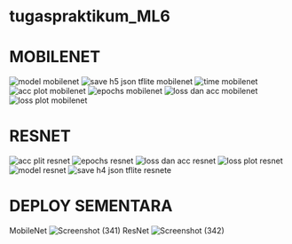# tugaspraktikum_ML6

# MOBILENET
![model mobilenet](https://user-images.githubusercontent.com/64590037/147457037-756771ef-ad14-49ec-be30-a96ee5d471b9.png)
![save h5 json tflite mobilenet](https://user-images.githubusercontent.com/64590037/147457040-3c3daf97-e34f-408e-9a59-52fd31658288.png)
![time mobilenet](https://user-images.githubusercontent.com/64590037/147457042-b4cbfd74-8e8d-42d0-8a34-ce00a86efbbe.png)
![acc plot mobilenet](https://user-images.githubusercontent.com/64590037/147457043-7226a102-c679-4a4f-8647-a6de46387719.png)
![epochs mobilenet](https://user-images.githubusercontent.com/64590037/147457045-8f9cf54b-6f5b-4d16-8a12-a425c354a38b.png)
![loss dan acc mobilenet](https://user-images.githubusercontent.com/64590037/147457048-9bb1657e-90b8-46bb-bdee-dd1b31ad54ea.png)
![loss plot mobilenet](https://user-images.githubusercontent.com/64590037/147457049-03bc6acd-5087-46f7-bfd7-d94ed1d0a6e4.png)

# RESNET
![acc plit resnet](https://user-images.githubusercontent.com/64590037/147456986-5de0100f-77a8-4e8e-9c12-3c3b9cc9b07b.png)
![epochs resnet](https://user-images.githubusercontent.com/64590037/147456988-033a8c20-4c4d-4b5e-93b8-19b3723db4c6.png)
![loss dan acc resnet](https://user-images.githubusercontent.com/64590037/147456989-62bb40ea-395d-48ce-a639-0cbf556bc372.png)
![loss plot resnet](https://user-images.githubusercontent.com/64590037/147456990-5d53707e-4125-423c-b5f6-e495a26c100f.png)
![model resnet](https://user-images.githubusercontent.com/64590037/147456991-b747152b-6e3c-430f-b717-ebdb4e02c6c2.png)
![save h4 json tflite resnete](https://user-images.githubusercontent.com/64590037/147456994-48bc9c37-55c9-472c-af91-1d02497633db.png)

# DEPLOY SEMENTARA 
MobileNet
![Screenshot (341)](https://user-images.githubusercontent.com/64590037/147490296-d0c36ac8-7fac-42f8-af42-8b754252cbb0.png) 
ResNet
![Screenshot (342)](https://user-images.githubusercontent.com/64590037/147490337-5bd448c1-7000-4e59-b56e-9133c5b92046.png)
